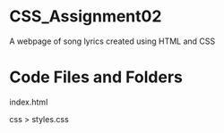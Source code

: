 # CSS_Assignment02
A webpage of song lyrics created using HTML and CSS

# Code Files and Folders
index.html

css > styles.css
